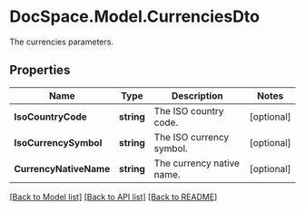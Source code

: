 # DocSpace.Model.CurrenciesDto
The currencies parameters.

## Properties

Name | Type | Description | Notes
------------ | ------------- | ------------- | -------------
**IsoCountryCode** | **string** | The ISO country code. | [optional] 
**IsoCurrencySymbol** | **string** | The ISO currency symbol. | [optional] 
**CurrencyNativeName** | **string** | The currency native name. | [optional] 

[[Back to Model list]](../README.md#documentation-for-models) [[Back to API list]](../README.md#documentation-for-api-endpoints) [[Back to README]](../README.md)


